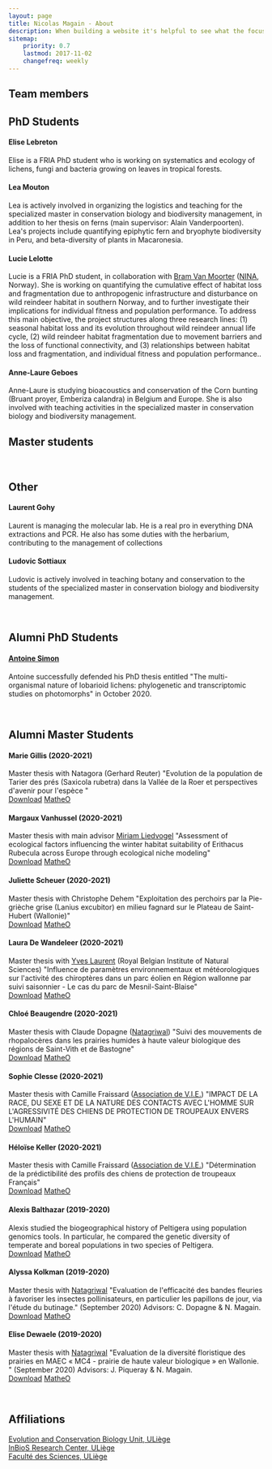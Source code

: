 ```yaml
---
layout: page
title: Nicolas Magain - About 
description: When building a website it's helpful to see what the focus of your site is. This page is an example of how to show a website's focus.
sitemap:
    priority: 0.7
    lastmod: 2017-11-02
    changefreq: weekly
---
```

<h2>Team members</h2>
<h2>PhD Students</h2>
<h4>Elise Lebreton   <a href="https://www.researchgate.net/profile/Elise-Lebreton" class="fab fa-researchgate" rel="nofollow"><span class="label"></span></a></h4>
<p>Elise is a FRIA PhD student who is working on systematics and ecology of lichens, fungi and bacteria growing on leaves in tropical forests.</p>


<h4>Lea Mouton   <a href="https://www.researchgate.net/profile/Lea-Mouton" class="fab fa-researchgate" rel="nofollow"><span class="label"></span></a></h4>
<p>Lea is actively involved in organizing the logistics and teaching for the specialized master in conservation biology and biodiversity management, in addition to her thesis on ferns (main supervisor: Alain Vanderpoorten). Lea's projects include quantifying epiphytic fern and bryophyte biodiversity in Peru, and beta-diversity of plants in Macaronesia.</p>

<h4>Lucie Lelotte </h4>
<p>Lucie is a FRIA PhD student, in collaboration with <a href="https://scholar.google.no/citations?user=JMC4Q2gAAAAJ&hl=en" target="_blank">Bram Van Moorter</a> (<a href="https://www.nina.no/english/home" target="_blank">NINA</a>, Norway).
 She is working on quantifying the cumulative effect of habitat loss and fragmentation due to anthropogenic infrastructure and disturbance on wild reindeer habitat in southern Norway, and to further investigate their implications for individual fitness and population performance. To address this main objective, the project structures along three research lines: (1) seasonal habitat loss and its evolution throughout wild reindeer annual life cycle, (2) wild reindeer habitat fragmentation due to movement barriers and the loss of functional connectivity, and (3) relationships between habitat loss and fragmentation, and individual fitness and population performance..</p>


<h4>Anne-Laure Geboes   <a href="https://www.researchgate.net/profile/Anne-Laure-Geboes" class="fab fa-researchgate" rel="nofollow"><span class="label"></span></a></h4>
<p>Anne-Laure is studying bioacoustics and conservation of the Corn bunting (Bruant proyer, Emberiza calandra) in Belgium and Europe. She is also involved with teaching activities in the specialized master in conservation biology and biodiversity management.
<h2>Master students</h2>
<br />
<h2>Other</h2>
<h4>Laurent Gohy</h4> <p> Laurent is managing the molecular lab. He is a real pro in everything DNA extractions and PCR. He also has some duties with the herbarium, contributing to the management of collections</p>
<h4>Ludovic Sottiaux</h4>
<p>Ludovic is actively involved in teaching botany and conservation to the students of the specialized master in conservation biology and biodiversity management.</p>
<br />
<h2>Alumni PhD Students</h2>
<h4><a href="https://scholar.google.com/citations?user=-Tul63cAAAAJ&hl=en&fbclid=IwAR3iP1z5OmqlC-7BvVUbQR79_ya5rxfzM35Ag8eQX3xWbgGYMegXCwZpF0w">Antoine Simon</a>   <a href="https://www.researchgate.net/profile/Antoine-Simon" class="fab fa-researchgate" rel="nofollow"><span class="label"></span></a></h4>
<p>Antoine successfully defended his PhD thesis entitled "The multi-organismal nature of lobarioid lichens: phylogenetic and transcriptomic studies on photomorphs" in October 2020.</p>
<br />
<h2>Alumni Master Students</h2>
<h4>Marie Gillis (2020-2021)</h4>
Master thesis with Natagora (Gerhard Reuter) "Evolution de la population de Tarier des prés (Saxicola rubetra) dans la Vallée de la Roer et perspectives d'avenir pour l'espèce
"
<br />
<a class="smallbutton" target="_blank" href="/PDF/gillis.pdf">Download</a> <a class="smallbutton" target="_blank" href="https://matheo.uliege.be/handle/2268.2/12606">MatheO</a></p>
<h4>Margaux Vanhussel (2020-2021) <a href="https://www.researchgate.net/profile/Margaux-Vanhussel" class="fab fa-researchgate" rel="nofollow"><span class="label"></span></a></h4> 
<p>Master thesis with main advisor <a href="https://www.evolbio.mpg.de/person/39615/15303" target="_blank">Miriam Liedvogel</a> "Assessment of ecological factors influencing the winter habitat suitability of Erithacus Rubecula across Europe through ecological niche modeling"
<br />
<a class="smallbutton" target="_blank" href="/PDF/vanhussel.pdf">Download</a> <a class="smallbutton" target="_blank" href="https://matheo.uliege.be/handle/2268.2/12605"> MatheO</a></p>
<h4>Juliette Scheuer (2020-2021)</h4>
<p>Master thesis with Christophe Dehem "Exploitation des perchoirs par la Pie-grièche grise (Lanius excubitor) en milieu fagnard sur le Plateau de Saint-Hubert (Wallonie)"
<br />
<a class="smallbutton" target="_blank" href="/PDF/scheuer.pdf">Download</a> <a class="smallbutton" target="_blank" href="https://matheo.uliege.be/handle/2268.2/12548">MatheO</a></p>

<h4> Laura De Wandeleer (2020-2021)</h4>
<p>Master thesis with <a href="https://www.researchgate.net/profile/Yves-Laurent-5" target="_blank">Yves Laurent</a> (Royal Belgian Institute of Natural Sciences) "Influence de paramètres environnementaux et météorologiques sur l'activité des chiroptères dans un parc éolien en Région wallonne par suivi saisonnier - Le cas du parc de Mesnil-Saint-Blaise"
<br />
<a class="smallbutton" target="_blank" href="/PDF/dewandeleer.pdf">Download</a> <a class="smallbutton" target="_blank" href="https://matheo.uliege.be/handle/2268.2/12545">MatheO</a></p>
<h4> Chloé Beaugendre (2020-2021)</h4>
<p>Master thesis with Claude Dopagne (<a href="https://www.natagriwal.be/" target="_blank">Natagriwal</a>) "Suivi des mouvements de rhopalocères dans les prairies humides à haute valeur biologique des régions de Saint-Vith et de Bastogne"
<br />
<a class="smallbutton" target="_blank" href="/PDF/beaugendre.pdf">Download</a> <a class="smallbutton" target="_blank" href="https://matheo.uliege.be/handle/2268.2/12602">MatheO</a></p>
<h4> Sophie Clesse (2020-2021)</h4>
<p>Master thesis with Camille Fraissard (<a href="https://asso-vulgarisation-et-initiatives-en-ethologie.fr/projets-en-cours/le-patou-ne-fait-pas-tout/" target="_blank">Association de V.I.E.</a>) "IMPACT DE LA RACE, DU SEXE ET DE LA NATURE DES CONTACTS AVEC L'HOMME SUR L'AGRESSIVITÉ DES CHIENS DE PROTECTION DE TROUPEAUX ENVERS L'HUMAIN"
<br />
<a class="smallbutton" target="_blank" href="/PDF/clesse.pdf">Download</a> <a class="smallbutton" target="_blank" href="https://matheo.uliege.be/handle/2268.2/12622?locale=fr">MatheO</a></p>
<h4> Héloïse Keller (2020-2021)</h4>
<p>Master thesis with Camille Fraissard (<a href="https://asso-vulgarisation-et-initiatives-en-ethologie.fr/projets-en-cours/le-patou-ne-fait-pas-tout/" target="_blank">Association de V.I.E.</a>) "Détermination de la prédictibilité des profils des chiens de protection de troupeaux Français"
<br />
<a class="smallbutton" target="_blank" href="/PDF/keller.pdf">Download</a> <a class="smallbutton" target="_blank" href="https://matheo.uliege.be/handle/2268.2/12619">MatheO</a></p>
<h4>Alexis Balthazar (2019-2020)</h4>
<p>Alexis studied the biogeographical history of Peltigera using population genomics tools. In particular, he compared the genetic diversity of temperate and boreal populations in two species of Peltigera.
<br />
<a class="smallbutton" target="_blank" href="/PDF/balthazar.pdf">Download</a> <a class="smallbutton" target="_blank" href="https://matheo.uliege.be/handle/2268.2/9842">MatheO</a></p>
<h4>Alyssa Kolkman (2019-2020)</h4>
<p>Master thesis with <a href="https://www.natagriwal.be/" target="_blank">Natagriwal</a> "Evaluation de l'efficacité des bandes fleuries à favoriser les insectes pollinisateurs, en particulier les papillons de jour, via l'étude du butinage." (September 2020) Advisors: C. Dopagne & N. Magain.
<br />
<a class="smallbutton" target="_blank" href="/PDF/kolkman.pdf">Download</a> <a class="smallbutton" target="_blank" href="https://matheo.uliege.be/handle/2268.2/9868">MatheO</a></p>
<h4>Elise Dewaele (2019-2020)</h4>
<p>Master thesis with <a href="https://www.natagriwal.be/" target="_blank">Natagriwal</a> "Evaluation de la diversité floristique des prairies en MAEC « MC4 - prairie de haute valeur biologique » en Wallonie.	" (September 2020) Advisors: J. Piqueray & N. Magain.
<br />
<a class="smallbutton" target="_blank" href="/PDF/dewaele.pdf">Download</a> <a class="smallbutton" target="_blank" href="https://matheo.uliege.be/handle/2268.2/9878">MatheO</a></p>

<br />
<h2>Affiliations</h2>
<p> <a href="http://www.bionat.ulg.ac.be/"> Evolution and Conservation Biology Unit, ULiège</a>
<br /> <a href="https://www.inbios.uliege.be/cms/c_4259640/fr/inbios">InBioS Research Center, ULiège</a>
<br /> <a href="https://www.sciences.uliege.be/cms/c_3966569/en/sciences">Faculté des Sciences, ULiège</a>
